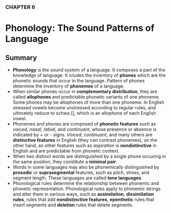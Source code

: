 ### CHAPTER 6
# Phonology: The Sound Patterns of Language
## Summary
- **Phonology** is the sound system of a language. It composes a part of the knowledge of language. It icludes the inventory of **phones** which are the phonetic sounds that occur in the language. Pattern of phones determine the inventory of **phonemes** of a language.
- When similar phones occur in **complementary distribution**, they are called **allophones** and predictable phonetic variants of one phoneme. Some phones may be allophones of more than one phoneme. In English stressed vowels become unstressed according to regular rules, and ultimately reduce to schwa [], which is an allophone of each English vowel.
- Phonemes and phones are composed of **phonetic features** such as _voiced, nasal, labial,_ and _continuant_, whose presence or absence is indicated by + or - signs. _Voiced_, _continuant_, and many others are **distinctive features** in English (they can contrast phonemes), on the other hand, an other features such as _aspiration_ is **nondistinctive** in English and are predictable from phonetic context.
- When two distinct words are distinguished by a single phone occuring in the same position, they constitute a **minimal pair**.
- Words in some languages may also be phonemically distinguished by **prosodic** or **suprasegmental** features, such as pitch, stress, and segment length. These languages are called **tone languages**.
- Phonological rules determine the relationship between phonemic and phonetic representation. Phonological rules apply to phonemic strings and alter them in various ways, such as **assimilation**, **dissimilation rules**, rules that add **nondistinctive features**, **epenthetic** rules that insert segments and **deletion** rules that delete segments.
